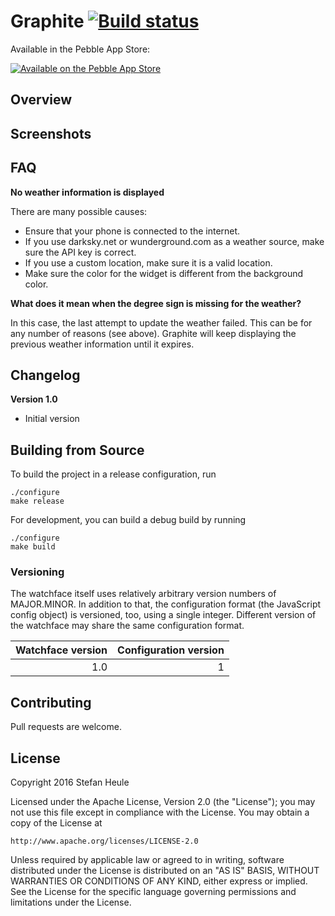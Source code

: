 # Graphite [![Build status](https://travis-ci.org/stefanheule/graphite.svg?branch=master)](https://travis-ci.org/stefanheule/graphite)

Available in the Pebble App Store:

[![Available on the Pebble App Store](http://pblweb.com/badge/xxxxx/black/small)](https://apps.getpebble.com/applications/xxxxx)

## Overview

## Screenshots

## FAQ

**No weather information is displayed**

There are many possible causes:

- Ensure that your phone is connected to the internet.
- If you use darksky.net or wunderground.com as a weather source, make sure the API key is correct.
- If you use a custom location, make sure it is a valid location.
- Make sure the color for the widget is different from the background color.

**What does it mean when the degree sign is missing for the weather?**

In this case, the last attempt to update the weather failed.  This can be for any number of reasons (see above).  Graphite will keep displaying the previous weather information until it expires.

## Changelog

**Version 1.0**

- Initial version

## Building from Source

To build the project in a release configuration, run

    ./configure
    make release

For development, you can build a debug build by running

    ./configure
    make build

### Versioning

The watchface itself uses relatively arbitrary version numbers of MAJOR.MINOR.  In addition to that, the configuration format (the JavaScript config object) is versioned, too, using a single integer.  Different version of the watchface may share the same configuration format.

| Watchface version | Configuration version |
|------------------:|----------------------:|
|               1.0 |                     1 |

## Contributing

Pull requests are welcome.

## License

Copyright 2016 Stefan Heule

Licensed under the Apache License, Version 2.0 (the "License");
you may not use this file except in compliance with the License.
You may obtain a copy of the License at

    http://www.apache.org/licenses/LICENSE-2.0

Unless required by applicable law or agreed to in writing, software
distributed under the License is distributed on an "AS IS" BASIS,
WITHOUT WARRANTIES OR CONDITIONS OF ANY KIND, either express or implied.
See the License for the specific language governing permissions and
limitations under the License.

